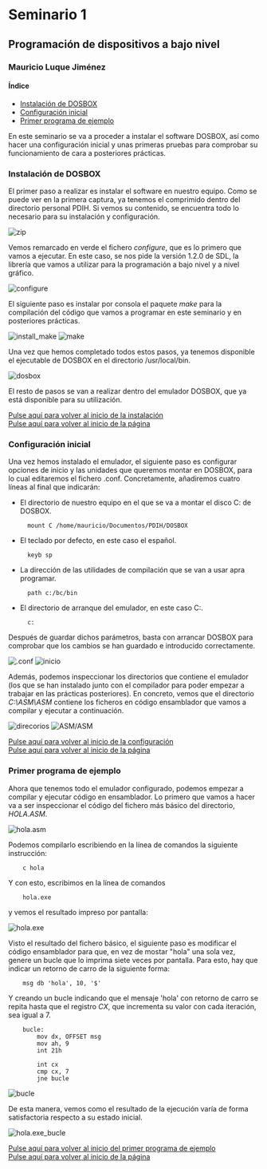 #  <a id = "inicio"></a> Seminario 1

##  Programación de dispositivos a bajo nivel

###  Mauricio Luque Jiménez

####  Índice

- [Instalación de DOSBOX](#instalacion)
- [Configuración inicial ](#configuracion)
- [Primer programa de ejemplo](#helloworld)

En este seminario se va a proceder a instalar el software DOSBOX, así como hacer una configuración inicial y unas primeras pruebas para comprobar su funcionamiento de cara a posteriores prácticas.

### <a id = "instalacion"></a> Instalación de DOSBOX

El primer paso a realizar es instalar el software en nuestro equipo. Como se puede ver en la primera captura, ya tenemos el comprimido dentro del directorio personal PDIH. Si vemos su contenido, se encuentra todo lo necesario para su instalación y configuración.

![zip](./Capturas/1.png)

Vemos remarcado en verde el fichero _configure_, que es lo primero que vamos a ejecutar. En este caso, se nos pide la versión 1.2.0 de SDL, la librería que vamos a utilizar para la programación a bajo nivel y a nivel gráfico.

![configure](./Capturas/2.png)

El siguiente paso es instalar por consola el paquete _make_ para la compilación del código que vamos a programar en este seminario y en posteriores prácticas.

![install_make](./Capturas/3.png)
![make](./Capturas/4.png)

Una vez que hemos completado todos estos pasos, ya tenemos disponible el ejecutable de DOSBOX en el directorio /usr/local/bin.

![dosbox](./Capturas/5.png)

El resto de pasos se van a realizar dentro del emulador DOSBOX, que ya está disponible para su utilización.

[Pulse aquí para volver al inicio de la instalación](#instalacion)  
[Pulse aquí para volver al inicio de la página](#inicio)

### <a id = "configuracion"></a> Configuración inicial

Una vez hemos instalado el emulador, el siguiente paso es configurar opciones de inicio y las unidades que queremos montar en DOSBOX, para lo cual editaremos el fichero .conf. Concretamente, añadiremos cuatro líneas al final que indicarán:

- El directorio de nuestro equipo en el que se va a montar el disco C: de DOSBOX.

        mount C /home/mauricio/Documentos/PDIH/DOSBOX

- El teclado por defecto, en este caso el español.

        keyb sp

- La dirección de las utilidades de compilación que se van a usar apra programar.

        path c:/bc/bin

- El directorio de arranque del emulador, en este caso C:.

        c:

Después de guardar dichos parámetros, basta con arrancar DOSBOX para comprobar que los cambios se han guardado e introducido correctamente.

![.conf](./Capturas/6.png)
![inicio](./Capturas/7.png)

Además, podemos inspeccionar los directorios que contiene el emulador (los que se han instalado junto con el compilador para poder empezar a trabajar en las prácticas posteriores). En concreto, vemos que el directorio _C:\ASM\ASM_ contiene los ficheros en código ensamblador que vamos a compilar y ejecutar a continuación.

![direcorios](./Capturas/8.png)
![ASM/ASM](./Capturas/9.png)

[Pulse aquí para volver al inicio de la configuración](#configuracion)  
[Pulse aquí para volver al inicio de la página](#inicio)

### <a id = "helloworld"></a> Primer programa de ejemplo

Ahora que tenemos todo el emulador configurado, podemos empezar a compilar y ejecutar código en ensamblador. Lo primero que vamos a hacer va a ser inspeccionar el código del fichero más básico del directorio, _HOLA.ASM_.

![hola.asm](./Capturas/10.png)

Podemos compilarlo escribiendo en la línea de comandos la siguiente instrucción:

        c hola

Y con esto, escribimos en la línea de comandos

        hola.exe

y vemos el resultado impreso por pantalla:

![hola.exe](./Capturas/11.png)

Visto el resultado del fichero básico, el siguiente paso es modificar el código ensamblador para que, en vez de mostar "hola" una sola vez, genere un bucle que lo imprima siete veces por pantalla. Para esto, hay que indicar un retorno de carro de la siguiente forma:

        msg db 'hola', 10, '$'

Y creando un bucle indicando que el mensaje 'hola' con retorno de carro se repita hasta que el registro _CX_, que incrementa su valor con cada iteración, sea igual a 7.

        bucle:
            mov dx, OFFSET msg
            mov ah, 9
            int 21h

            int cx
            cmp cx, 7
            jne bucle

![bucle](./Capturas/12.png)

De esta manera, vemos como el resultado de la ejecución varía de forma satisfactoria respecto a su estado inicial.

![hola.exe_bucle](./Capturas/13.png)

[Pulse aquí para volver al inicio del primer programa de ejemplo](#helloworld)  
[Pulse aquí para volver al inicio de la página](#inicio)